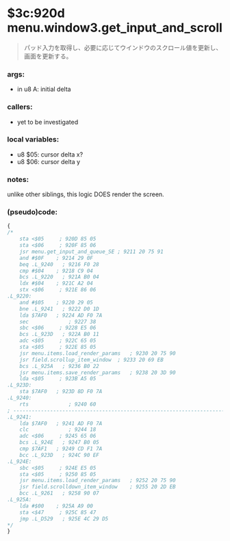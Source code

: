 ﻿

# $3c:920d menu.window3.get_input_and_scroll
> パッド入力を取得し、必要に応じてウインドウのスクロール値を更新し、画面を更新する。

### args:
+	in u8 A: initial delta

### callers:
+	yet to be investigated

### local variables:
+	u8 $05: cursor delta x?
+	u8 $06: cursor delta y

### notes:
unlike other siblings, this logic DOES render the screen.

### (pseudo)code:
```js
{
/*
    sta <$05     ; 920D 85 05
    sta <$06     ; 920F 85 06
    jsr menu.get_input_and_queue_SE ; 9211 20 75 91
    and #$0F    ; 9214 29 0F
    beq .L_9240   ; 9216 F0 28
    cmp #$04    ; 9218 C9 04
    bcs .L_9220   ; 921A B0 04
    ldx #$04    ; 921C A2 04
    stx <$06     ; 921E 86 06
.L_9220:
  	and #$05    ; 9220 29 05
    bne .L_9241   ; 9222 D0 1D
    lda $7AF0   ; 9224 AD F0 7A
    sec             ; 9227 38
    sbc <$06     ; 9228 E5 06
    bcs .L_923D   ; 922A B0 11
    adc <$05     ; 922C 65 05
    sta <$05     ; 922E 85 05
    jsr menu.items.load_render_params   ; 9230 20 75 90
    jsr field.scrollup_item_window  ; 9233 20 69 EB
    bcs .L_925A   ; 9236 B0 22
    jsr menu.items.save_render_params   ; 9238 20 3D 90
    lda <$05     ; 923B A5 05
.L_923D:
  	sta $7AF0   ; 923D 8D F0 7A
.L_9240:
  	rts             ; 9240 60
; ----------------------------------------------------------------------------
.L_9241:
  	lda $7AF0   ; 9241 AD F0 7A
    clc             ; 9244 18
    adc <$06     ; 9245 65 06
    bcs .L_924E   ; 9247 B0 05
    cmp $7AF1   ; 9249 CD F1 7A
    bcc .L_923D   ; 924C 90 EF
.L_924E:
  	sbc <$05     ; 924E E5 05
    sta <$05     ; 9250 85 05
    jsr menu.items.load_render_params   ; 9252 20 75 90
    jsr field.scrolldown_item_window    ; 9255 20 2D EB
    bcc .L_9261   ; 9258 90 07
.L_925A:
  	lda #$00    ; 925A A9 00
    sta <$47     ; 925C 85 47
    jmp .L_D529   ; 925E 4C 29 D5
*/
}
```


